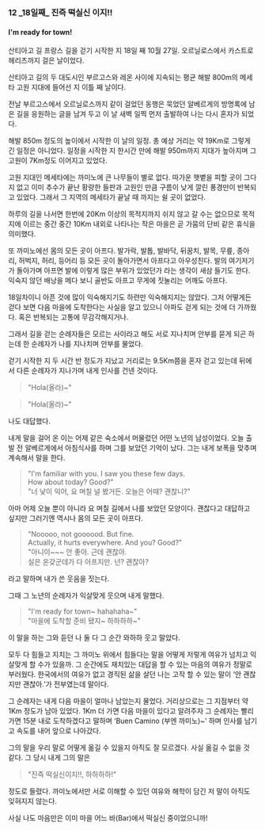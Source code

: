 ### 12 _18일째\_ 진즉 떡실신 이지!!
#### I'm ready for town!

산티아고 길 프랑스 길을 걷기 시작한 지 18일 째 10월 27일.
오르닐로스에서 카스트로헤리츠까지 걸은 날이었다.

산티아고 길의 두 대도시인 부르고스와 레온 사이에 지속되는 평균 해발 800m의 메세타 고원 지대에 들어선 지 이틀 째 날이다.

전날 부르고스에서 오르닐로스까지 같이 걸었던 동행은 묵었던 알베르게의 방명록에 남은 길을 응원하는 글을 남겨 두고 이 날 새벽 일찍 먼저 출발하여 나는 다시 혼자가 되었다.

해발 850m 정도의 높이에서 시작한 이 날의 일정. 총 예상 거리는 약 19Km로 그렇게 긴 일정은 아니었다.
일정을 시작한 지 한시간 만에 해발 950m까지 지대가 높아지며 그 고원이 7Km정도 이어지고 있었다.

고원 지대인 메세타에는 까미노에 큰 나무들이 별로 없다.
따가운 햇볕을 피할 곳이 그다지 없고 이미 추수가 끝난 황량한 들판과 고원인 만큼 구름이 낮게 깔린 풍경만이 반복되고 있었다. 그래서 그 지역의 메세타가 끝날 때 까지는 쉴 곳이 없었다.

하루의 길을 나서면 한번에 20Km 이상의 목적지까지 쉬지 않고 갈 수는 없으므로
목적지에 이르는 중간 중간 10Km 내외로 나타나는 작은 마을은 곧 가뭄의 단비 같은 휴식을 의미했다.

또 까미노에선 몸의 모든 곳이 아프다.
발가락, 발톱, 발바닥, 뒤꿈치, 발목, 무릎, 종아리, 허벅지, 허리, 등어리 등 모든 곳이 돌아가면서 아프다고 아우성친다.
발의 여기저기가 돌아가며 아프면 발에 이렇게 많은 부위가 있었던가 라는 생각이 새삼 들기도 한다.
익숙지 않던 배낭을 메다 보니 골반도 아프고 무게에 짓눌리는 어깨도 아프다.

18일차이니 아픈 것에 많이 익숙해지기도 하련만 익숙해지지는 않았다. 그저 어떻게든 걷다 보면 다음 마을에 도착한다는 사실을 알고 있으니 아파도 걷게 되는 것에 더 가까웠다. 혹은 반복되는 고통에 무감각해지거나.

그래서 길을 걷는 순례자들은 모르는 사이라고 해도 서로 지나치며 안부를 묻게 되곤 하는데 한 순례자가 나를 지나치며 안부를 물었다.

걷기 시작한 지 두 시간 반 정도가 지났고 거리로는 9.5Km쯤을 혼자 걷고 있는데 뒤에서 다른 순례자가 지나가며 내게 인사를 건넨 것이다.

> "Hola(올라)~"

> "Hola(올라)~"

나도 대답했다.

내게 말을 걸어 온 이는 어제 같은 숙소에서 머물렀던 어떤 노년의 남성이었다. 오늘 출발 전 알베르게에서 아침식사를 하며 그를 보았던 기억이 났다.
그는 내게 보폭을 맞추며 계속해서 말을 한다.

> "I'm familiar with you. I saw you these few days.  
>  How about today? Good?"  
> "너 낯이 익어, 요 며칠 널 봤거든.
오늘은 어때? 괜찮니?"


아마 어제 오늘 뿐이 아니라 요 며칠 길에서 나를 보았던 모양이다.
괜찮다고 대답하고 싶지만 그러기엔 역시나 몸의 모든 곳이 아프다.

> "Nooooo, not goooood. But fine.  
Actually, it hurts everywhere.
And you? Good?"  
> "아니이~~~ 안 좋아. 근데 괜찮아.  
실은 온갖군데가 다 아프지만.
넌? 괜찮아?


라고 말하며 내가 쓴 웃음을 짓는다.

그때 그 노년의 순례자가 익살맞게 웃으며 내게 말했다.

> "I'm ready for town~ hahahaha~"   
> "마을에 도착할 준비 됐지~ 하하하하~"

이 말을 하는 그와 듣던 나 둘 다 그 순간 와하하 웃고 말았다.

모두 다 힘들고 지치는 그 까미노 위에서 힘들다는 말을 어떻게 저렇게 여유가 넘치고 익살맞게 할 수가 있을까.
그 순간에도 재치있는 대답을 할 수 있는 마음의 여유가 정말로 부러웠다. 한국에서의 여유가 없고 경직된 삶을 살던 나는 고작 할 수 있는 말이 ‘안 괜찮지만 괜찮아.’가 전부였는데 말이다.

그 순례자는 내게 다음 마을이 얼마나 남았는지 물었다.
거리상으로는 그 지점부터 약 1Km 정도가 남아 있었다.
1Km 더 가면 다음 마을이 있다고 알려주자 그 순례자는 빨리 가면 15분 내로 도착하겠다고 말하며 ‘Buen Camino (부엔 까미노)~’ 하며 인사를 남기고 속도를 내어 앞으로 나아갔다.

그의 말을 우리 말로 어떻게 옮길 수 있을지 아직도 잘 모르겠다. 사실 옮길 수 없을 것 같다. 그 당시 내게 그의 말은

> "진즉 떡실신이지!!, 하하하하!"

정도로 들렸다.
까미노에서만 서로 이해할 수 있던 여유와 해학이 담긴 저 말이 아직도 잊혀지지 않는다.

사실 나도 마음만은 이미 마을 어느 바(Bar)에서 떡실신 중이었으니까!

